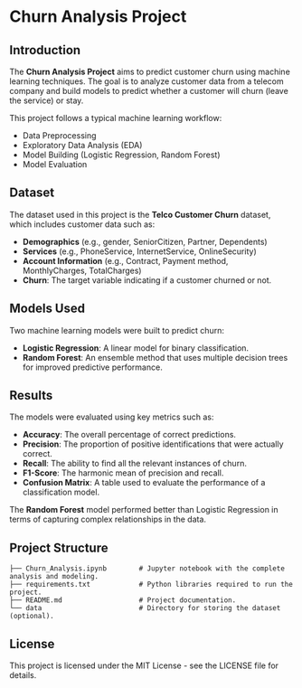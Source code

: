 # Churn Analysis Project

## Introduction
The **Churn Analysis Project** aims to predict customer churn using machine learning techniques. The goal is to analyze customer data from a telecom company and build models to predict whether a customer will churn (leave the service) or stay.

This project follows a typical machine learning workflow:
- Data Preprocessing
- Exploratory Data Analysis (EDA)
- Model Building (Logistic Regression, Random Forest)
- Model Evaluation

## Dataset
The dataset used in this project is the **Telco Customer Churn** dataset, which includes customer data such as:
- **Demographics** (e.g., gender, SeniorCitizen, Partner, Dependents)
- **Services** (e.g., PhoneService, InternetService, OnlineSecurity)
- **Account Information** (e.g., Contract, Payment method, MonthlyCharges, TotalCharges)
- **Churn**: The target variable indicating if a customer churned or not.

## Models Used
Two machine learning models were built to predict churn:
- **Logistic Regression**: A linear model for binary classification.
- **Random Forest**: An ensemble method that uses multiple decision trees for improved predictive performance.

## Results
The models were evaluated using key metrics such as:
- **Accuracy**: The overall percentage of correct predictions.
- **Precision**: The proportion of positive identifications that were actually correct.
- **Recall**: The ability to find all the relevant instances of churn.
- **F1-Score**: The harmonic mean of precision and recall.
- **Confusion Matrix**: A table used to evaluate the performance of a classification model.

The **Random Forest** model performed better than Logistic Regression in terms of capturing complex relationships in the data.

## Project Structure
```plaintext
├── Churn_Analysis.ipynb        # Jupyter notebook with the complete analysis and modeling.
├── requirements.txt            # Python libraries required to run the project.
├── README.md                   # Project documentation.
└── data                        # Directory for storing the dataset (optional).
```



## License
This project is licensed under the MIT License - see the LICENSE file for details.
